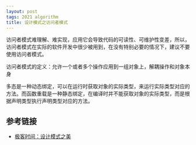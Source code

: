 ```yaml
---
layout: post
tags: 2021 algorithm
title: 设计模式之访问者模式
---
```

访问者模式难理解、难实现，应用它会导致代码的可读性、可维护性变差，所以，访问者模式在实际的软件开发中很少被用到，在没有特别必要的情况下，建议不要使用访问者模式。

访问者模式的定义：允许一个或者多个操作应用到一组对象上，解耦操作和对象本身

多态是一种动态绑定，可以在运行时获取对象的实际类型，来运行实际类型对应的方法。而函数重载是一种静态绑定，在编译时并不能获取对象的实际类型，而是根据声明类型执行声明类型对应的方法。

## 参考链接
- [极客时间：设计模式之美](https://time.geekbang.org/column/article/221852)